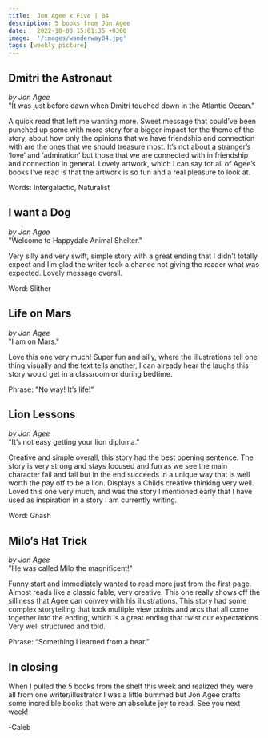 ```yaml
---
title:  Jon Agee x Five | 04
description: 5 books from Jon Agee
date:   2022-10-03 15:01:35 +0300
image:  '/images/wanderway04.jpg'
tags: [weekly picture]
---
```


## Dmitri the Astronaut
*by Jon Agee* <br>
"It was just before dawn when Dmitri touched down in the Atlantic Ocean."

A quick read that left me wanting more. Sweet message that could’ve been punched up some with more story for a bigger impact for the theme of the story, about how only the opinions that we have friendship and connection with are the ones that we should treasure most. It’s not about a stranger’s ‘love’ and ‘admiration’ but those that we are connected with in friendship and connection in general. Lovely artwork, which I can say for all of Agee’s books I’ve read is that the artwork is so fun and a real pleasure to look at.

Words: Intergalactic, Naturalist


## I want a Dog
*by Jon Agee* <br>
"Welcome to Happydale Animal Shelter."

Very silly and very swift, simple story with a great ending that I didn’t totally expect and I’m glad the writer took a chance not giving the reader what was expected. Lovely message overall.

Word: Slither


## Life on Mars
*by Jon Agee* <br>
"I am on Mars."

Love this one very much! Super fun and silly, where the illustrations tell one thing visually and the text tells another, I can already hear the laughs this story would get in a classroom or during bedtime.

Phrase: "No way! It’s life!”


## Lion Lessons
*by Jon Agee* <br>
"It’s not easy getting your lion diploma."

Creative and simple overall, this story had the best opening sentence. The story is very strong and stays focused and fun as we see the main character fail and fail but in the end succeeds in a unique way that is well worth the pay off to be a lion. Displays a Childs creative thinking very well. Loved this one very much, and was the story I mentioned early that I have used as inspiration in a story I am currently writing.

Word: Gnash


## Milo’s Hat Trick
*by Jon Agee* <br>
"He was called Milo the magnificent!"

Funny start and immediately wanted to read more just from the first page. Almost reads like a classic fable, very creative. This one really shows off the silliness that Agee can convey with his illustrations. This story had some complex storytelling that took multiple view points and arcs that all come together into the ending, which is a great ending that twist our expectations. Very well structured and told.

Phrase: “Something I learned from a bear.”

## In closing <br>
When I pulled the 5 books from the shelf this week and realized they were all from one writer/illustrator I was a little bummed but Jon Agee crafts some incredible books that were an absolute joy to read. See you next week!

-Caleb